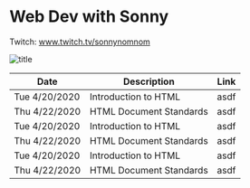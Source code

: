 # Web Dev with Sonny

Twitch: www.twitch.tv/sonnynomnom

![title](https://github.com/sonnynomnom/web-dev-with-sonny/blob/master/logo.gif)

| Date | Description | Link |
| --- | --- | --- |
| Tue 4/20/2020 | Introduction to HTML | asdf |
| Thu 4/22/2020 | HTML Document Standards | asdf |
| Tue 4/20/2020 | Introduction to HTML | asdf |
| Thu 4/22/2020 | HTML Document Standards | asdf |
| Tue 4/20/2020 | Introduction to HTML | asdf |
| Thu 4/22/2020 | HTML Document Standards | asdf |
